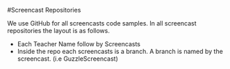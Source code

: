 #Screencast Repositories

We use GitHub for all screencasts code samples.  In all screencast repositories the layout is as follows.
- Each Teacher Name follow by Screencasts 
- Inside the repo each screencasts is a branch. A branch is named by the screencast. (i.e GuzzleScreencast)

